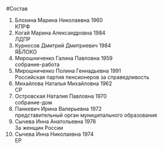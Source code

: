 #Состав
1. Блохина Марина Николаевна 1960   
    КПРФ
2. Когай Марина Александровна 1984   
    ЛДПР
3. Курносов Дмитрий Дмитриевич 1984   
    ЯБЛОКО
4. Мирошниченко Галина Павловна 1959   
    собрание-работа
5. Мирошниченко Полина Геннадьевна 1991   
    Российская партия пенсионеров за справедливость
6. Михайлова Наталья Михайловна 1962   
    СР
7. Островская Наталия Павловна 1970   
    собрание-дом
8. Панкевич Ирина Валерьевна 1972   
    представительный орган муниципального образования
9. Сычева Инна Анатольевна 1978   
    За женщин России
10. Сычева Инна Николаевна 1974   
    ЕР
